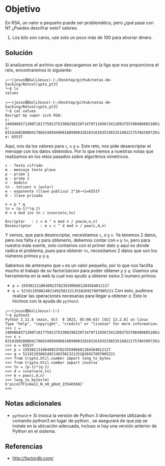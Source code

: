 # Objetivo

En RSA, un valor e pequeño puede ser problemático, pero ¿qué pasa con N? ¿Puedes descifrar esto? valores.
1. Los bits son caros, usé solo un poco más de 100 para ahorrar dinero.
## Solución

Si analizamos el archivo que descargamos en la liga que nos proporciona el reto, encontraremos lo siguiente:
```
┌──(jesus㉿KaliJesus)-[~/Desktop/github/notas-de-hacking/RetosCrypto_pt3]
└─$ ls
values

┌──(jesus㉿KaliJesus)-[~/Desktop/github/notas-de-hacking/RetosCrypto_pt3]
└─$ cat values    
Decrypt my super sick RSA:
c: 240986837130071017759137533082982207147971245672412893755780400885108149004760496
n: 831416828080417866340504968188990032810316193533653516022175784399720141076262857
e: 65537  
```
Aquí, nos da los valores para `c`, `n` y `e`. Este reto, nos pide desencriptar el mensaje con los datos obtenidos. Por lo que iremos a nuestras notas que realizamos en los retos pasados sobre algoritmos simetricos.
```
c - Texto cifrado
m - mensaje texto plano
p - primo 1
q - primo 2
n - modulo
tn - totient n (euler)
e - exponente (llave publica) 2^16~+1=65537
d - llave privada

n = p * q
tn = (p-1)*(q-1)
d = e mod inv tn / inverse(e,tn)

Encriptar	: c = m ^ e mod n / pow(m,e,n)
Desencriptar	: m = c ^ d mod n / pow(c,d,n)
```
Y vemos, que para desencriptar, necesitamos `c`, `d` y `n`. Ya tenemos 2 datos, pero nos falta `d` y para obtenerlo, debemos contar con `e` y `tn`, pero para nuestra mala suerte, solo contamos con el primer dato y aqui es donde radica el problema, pues para obtener `tn`, necesitamos 2 datos que son los números primos `p` y `q`. 

Sabemos de antemano que `n` es un valor pequeño, por lo que nos facilita mucho el trabajo de su factorizacion para poder obtener `p` y `q`. Usamos una herramienta en la web la cual nos ayudo a obtener estos 2 numero primos:
- `p = 1593021310640923782355996681284584012117`
- `q = 521911930824021492581321351826927897005221`
Con esto, pudimos realizar las operaciones necesarias para llegar a obtener `d`. Esto lo hicimos con la ayuda de `python3`.

```
┌──(jesus㉿KaliJesus)-[~]
└─$ python3
Python 3.11.6 (main, Oct  8 2023, 05:06:43) [GCC 13.2.0] on linux
Type "help", "copyright", "credits" or "license" for more information.
>>> c = 240986837130071017759137533082982207147971245672412893755780400885108149004760496
>>> n = 831416828080417866340504968188990032810316193533653516022175784399720141076262857
>>> e = 65537
>>> p = 1593021310640923782355996681284584012117
>>> q = 521911930824021492581321351826927897005221
>>> from Crypto.Util.number import long_to_bytes
>>> from Crypto.Util.number import inverse
>>> tn = (p-1)*(q-1)
>>> d = inverse(e,tn)
>>> m = pow(c,d,n)
>>> long_to_bytes(m)
b'picoCTF{sma11_N_n0_g0od_23540368}'
>>> 
```
## Notas adicionales

- `python3`-> Si invoca la versión de Python 3 directamente utilizando el comando python3 en lugar de python , se asegurará de que pip se instale en la ubicación adecuada, incluso si hay una versión anterior de Python en el sistema.
## Referencias

- http://factordb.com/